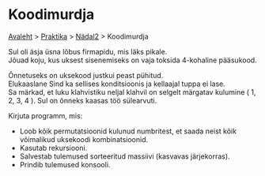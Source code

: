 # Koodimurdja
[Avaleht](../../../README.md) > [Praktika](../../README.md) > [Nädal2](../README.md) > Koodimurdja

Sul oli äsja üsna lõbus firmapidu, mis läks pikale.  
Jõuad koju, kus uksest sisenemiseks on vaja toksida 4-kohaline pääsukood.  

Õnnetuseks on uksekood justkui peast pühitud.  
Elukaaslane Sind ka sellises konditsioonis ja kellaajal tuppa ei lase.  
Sa märkad, et luku klahvistiku neljal klahvil on selgelt märgatav kulumine ( 1, 2, 3, 4 ). Sul on õnneks kaasas töö sülearvuti.

Kirjuta programm, mis:  

- Loob kõik permutatsioonid kulunud numbritest, et saada neist kõik võimalikud uksekoodi kombinatsioonid.
- Kasutab rekursiooni.
- Salvestab tulemused sorteeritud massiivi (kasvavas järjekorras).
- Prindib tulemused konsooli.
